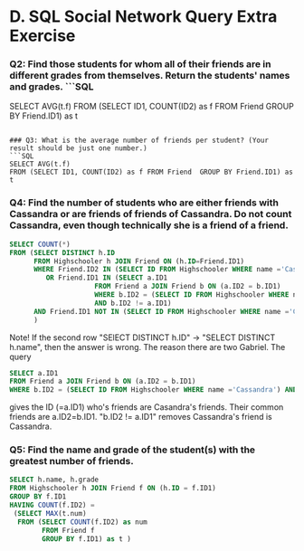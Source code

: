 # D. SQL Social Network Query Extra Exercise


### Q2: Find those students for whom all of their friends are in different grades from themselves. Return the students' names and grades. ```SQL
SELECT AVG(t.f)
FROM (SELECT ID1, COUNT(ID2) as f FROM Friend  GROUP BY Friend.ID1) as t
```

### Q3: What is the average number of friends per student? (Your result should be just one number.) 
```SQL
SELECT AVG(t.f)
FROM (SELECT ID1, COUNT(ID2) as f FROM Friend  GROUP BY Friend.ID1) as t
```


### Q4: Find the number of students who are either friends with Cassandra or are friends of friends of Cassandra. Do not count Cassandra, even though technically she is a friend of a friend. 
```SQL
SELECT COUNT(*)
FROM (SELECT DISTINCT h.ID
      FROM Highschooler h JOIN Friend ON (h.ID=Friend.ID1)
      WHERE Friend.ID2 IN (SELECT ID FROM Highschooler WHERE name ='Cassandra')
         OR Friend.ID1 IN (SELECT a.ID1
                     FROM Friend a JOIN Friend b ON (a.ID2 = b.ID1)
                     WHERE b.ID2 = (SELECT ID FROM Highschooler WHERE name ='Cassandra') 
                     AND b.ID2 != a.ID1) 
      AND Friend.ID1 NOT IN (SELECT ID FROM Highschooler WHERE name ='Cassandra') 
      )
```
Note! If the second row "SElECT DISTINCT h.ID" -> "SELECT DISTINCT h.name", then the answer is wrong. The reason there are two Gabriel.
The query
```SQL
SELECT a.ID1
FROM Friend a JOIN Friend b ON (a.ID2 = b.ID1)
WHERE b.ID2 = (SELECT ID FROM Highschooler WHERE name ='Cassandra') AND b.ID2 != a.ID1
```
gives the ID (=a.ID1) who's friends are Casandra's friends. Their common friends are a.ID2=b.ID1. "b.ID2 != a.ID1" removes Cassandra's friend is Cassandra.



### Q5: Find the name and grade of the student(s) with the greatest number of friends. 
```SQL
SELECT h.name, h.grade
FROM Highschooler h JOIN Friend f ON (h.ID = f.ID1)
GROUP BY f.ID1
HAVING COUNT(f.ID2) = 
 (SELECT MAX(t.num)
  FROM (SELECT COUNT(f.ID2) as num
        FROM Friend f
        GROUP BY f.ID1) as t )
```
